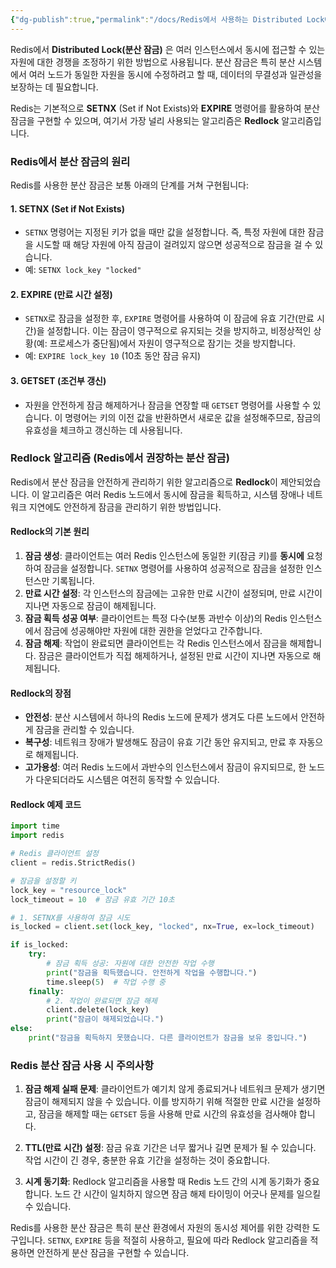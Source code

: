 ```yaml
---
{"dg-publish":true,"permalink":"/docs/Redis에서 사용하는 Distributed Lock에 대해서 설명해주세요/","title":"Redis에서 사용하는 Distributed Lock에 대해서 설명해주세요"}
---
```


Redis에서 **Distributed Lock(분산 잠금)** 은 여러 인스턴스에서 동시에 접근할 수 있는 자원에 대한 경쟁을 조정하기 위한 방법으로 사용됩니다. 분산 잠금은 특히 분산 시스템에서 여러 노드가 동일한 자원을 동시에 수정하려고 할 때, 데이터의 무결성과 일관성을 보장하는 데 필요합니다.

Redis는 기본적으로 **SETNX** (Set if Not Exists)와 **EXPIRE** 명령어를 활용하여 분산 잠금을 구현할 수 있으며, 여기서 가장 널리 사용되는 알고리즘은 **Redlock** 알고리즘입니다.

### Redis에서 분산 잠금의 원리

Redis를 사용한 분산 잠금은 보통 아래의 단계를 거쳐 구현됩니다:

#### 1. **SETNX (Set if Not Exists)**

- `SETNX` 명령어는 지정된 키가 없을 때만 값을 설정합니다. 즉, 특정 자원에 대한 잠금을 시도할 때 해당 자원에 아직 잠금이 걸려있지 않으면 성공적으로 잠금을 걸 수 있습니다.
- 예: `SETNX lock_key "locked"`

#### 2. **EXPIRE (만료 시간 설정)**

- `SETNX`로 잠금을 설정한 후, `EXPIRE` 명령어를 사용하여 이 잠금에 유효 기간(만료 시간)을 설정합니다. 이는 잠금이 영구적으로 유지되는 것을 방지하고, 비정상적인 상황(예: 프로세스가 중단됨)에서 자원이 영구적으로 잠기는 것을 방지합니다.
- 예: `EXPIRE lock_key 10` (10초 동안 잠금 유지)

#### 3. **GETSET (조건부 갱신)**

- 자원을 안전하게 잠금 해제하거나 잠금을 연장할 때 `GETSET` 명령어를 사용할 수 있습니다. 이 명령어는 키의 이전 값을 반환하면서 새로운 값을 설정해주므로, 잠금의 유효성을 체크하고 갱신하는 데 사용됩니다.

### Redlock 알고리즘 (Redis에서 권장하는 분산 잠금)

Redis에서 분산 잠금을 안전하게 관리하기 위한 알고리즘으로 **Redlock**이 제안되었습니다. 이 알고리즘은 여러 Redis 노드에서 동시에 잠금을 획득하고, 시스템 장애나 네트워크 지연에도 안전하게 잠금을 관리하기 위한 방법입니다.

#### Redlock의 기본 원리

1. **잠금 생성**: 클라이언트는 여러 Redis 인스턴스에 동일한 키(잠금 키)를 **동시에** 요청하여 잠금을 설정합니다. `SETNX` 명령어를 사용하여 성공적으로 잠금을 설정한 인스턴스만 기록됩니다.
2. **만료 시간 설정**: 각 인스턴스의 잠금에는 고유한 만료 시간이 설정되며, 만료 시간이 지나면 자동으로 잠금이 해제됩니다.
3. **잠금 획득 성공 여부**: 클라이언트는 특정 다수(보통 과반수 이상)의 Redis 인스턴스에서 잠금에 성공해야만 자원에 대한 권한을 얻었다고 간주합니다.
4. **잠금 해제**: 작업이 완료되면 클라이언트는 각 Redis 인스턴스에서 잠금을 해제합니다. 잠금은 클라이언트가 직접 해제하거나, 설정된 만료 시간이 지나면 자동으로 해제됩니다.

#### Redlock의 장점

- **안전성**: 분산 시스템에서 하나의 Redis 노드에 문제가 생겨도 다른 노드에서 안전하게 잠금을 관리할 수 있습니다.
- **복구성**: 네트워크 장애가 발생해도 잠금이 유효 기간 동안 유지되고, 만료 후 자동으로 해제됩니다.
- **고가용성**: 여러 Redis 노드에서 과반수의 인스턴스에서 잠금이 유지되므로, 한 노드가 다운되더라도 시스템은 여전히 동작할 수 있습니다.

#### Redlock 예제 코드

```python
import time
import redis

# Redis 클라이언트 설정
client = redis.StrictRedis()

# 잠금을 설정할 키
lock_key = "resource_lock"
lock_timeout = 10  # 잠금 유효 기간 10초

# 1. SETNX를 사용하여 잠금 시도
is_locked = client.set(lock_key, "locked", nx=True, ex=lock_timeout)

if is_locked:
    try:
        # 잠금 획득 성공: 자원에 대한 안전한 작업 수행
        print("잠금을 획득했습니다. 안전하게 작업을 수행합니다.")
        time.sleep(5)  # 작업 수행 중
    finally:
        # 2. 작업이 완료되면 잠금 해제
        client.delete(lock_key)
        print("잠금이 해제되었습니다.")
else:
    print("잠금을 획득하지 못했습니다. 다른 클라이언트가 잠금을 보유 중입니다.")
```

### Redis 분산 잠금 사용 시 주의사항

1. **잠금 해제 실패 문제**: 클라이언트가 예기치 않게 종료되거나 네트워크 문제가 생기면 잠금이 해제되지 않을 수 있습니다. 이를 방지하기 위해 적절한 만료 시간을 설정하고, 잠금을 해제할 때는 `GETSET` 등을 사용해 만료 시간의 유효성을 검사해야 합니다.
   
2. **TTL(만료 시간) 설정**: 잠금 유효 기간은 너무 짧거나 길면 문제가 될 수 있습니다. 작업 시간이 긴 경우, 충분한 유효 기간을 설정하는 것이 중요합니다.

3. **시계 동기화**: Redlock 알고리즘을 사용할 때 Redis 노드 간의 시계 동기화가 중요합니다. 노드 간 시간이 일치하지 않으면 잠금 해제 타이밍이 어긋나 문제를 일으킬 수 있습니다.

Redis를 사용한 분산 잠금은 특히 분산 환경에서 자원의 동시성 제어를 위한 강력한 도구입니다. `SETNX`, `EXPIRE` 등을 적절히 사용하고, 필요에 따라 Redlock 알고리즘을 적용하면 안전하게 분산 잠금을 구현할 수 있습니다.
